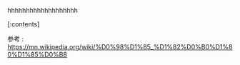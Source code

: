 

hhhhhhhhhhhhhhhhhhh
    
[:contents]

参考 : https://mn.wikipedia.org/wiki/%D0%98%D1%85_%D1%82%D0%B0%D1%80%D1%85%D0%B8



    